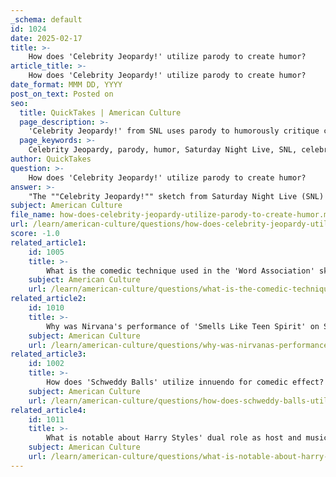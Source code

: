 ```yaml
---
_schema: default
id: 1024
date: 2025-02-17
title: >-
    How does 'Celebrity Jeopardy!' utilize parody to create humor?
article_title: >-
    How does 'Celebrity Jeopardy!' utilize parody to create humor?
date_format: MMM DD, YYYY
post_on_text: Posted on
seo:
  title: QuickTakes | American Culture
  page_description: >-
    'Celebrity Jeopardy!' from SNL uses parody to humorously critique celebrity culture through exaggerated characterizations, absurd scenarios, and satirical elements that reflect on the superficial nature of fame.
  page_keywords: >-
    Celebrity Jeopardy, parody, humor, Saturday Night Live, SNL, celebrity culture, Sean Connery, Turd Ferguson, Will Ferrell, Alex Trebek, satire, cultural references, game show, absurdism, sketch comedy
author: QuickTakes
question: >-
    How does 'Celebrity Jeopardy!' utilize parody to create humor?
answer: >-
    "The ""Celebrity Jeopardy!"" sketch from Saturday Night Live (SNL) effectively utilizes parody to create humor by lampooning both the game show ""Jeopardy!"" and the absurdity of celebrity culture. Here are several ways in which this sketch employs parody:\n1. **Characterization of Celebrities**: The sketch features exaggerated portrayals of various celebrities, often highlighting their lack of intelligence or awareness. For instance, characters like Sean Connery (played by Darrell Hammond) and Turd Ferguson (Will Ferrell as Burt Reynolds) are depicted with absurd quirks and humorous misunderstandings of the game, which satirizes the often superficial nature of celebrity personas.\n2. **Absurdity of Fame**: By placing these celebrities in a quiz show setting, the sketch critiques the notion of celebrity status. The contestants' ridiculous answers and antics serve to mock the idea that fame equates to intelligence or competence. This reflects a broader commentary on how society often elevates individuals based on their celebrity rather than their actual abilities or knowledge.\n3. **Host's Frustration**: Will Ferrell's portrayal of Alex Trebek showcases a host who struggles to maintain his composure amidst the chaos. His increasing frustration and attempts to steer the game back on track add to the humor, as it contrasts the serious tone typically associated with the actual ""Jeopardy!"" show. This juxtaposition highlights the absurdity of the situation and enhances the comedic effect.\n4. **Satirical Elements**: The sketch employs satire by using humor, irony, and exaggeration to critique societal norms surrounding fame and celebrity culture. It allows audiences to reflect on the ridiculousness of how celebrities are often treated and perceived, all while being entertained by the outlandish scenarios presented.\n5. **Cultural References**: The sketch is rich in cultural references, drawing on the audience's familiarity with both ""Jeopardy!"" and the celebrities being parodied. This connection enhances the humor, as viewers can appreciate the cleverness of the references and the absurdity of the situations.\nIn summary, ""Celebrity Jeopardy!"" utilizes parody to create humor by exaggerating celebrity characteristics, critiquing the absurdity of fame, showcasing the host's frustration, and incorporating satirical elements that resonate with audiences. This combination results in a memorable and entertaining sketch that reflects on real-world issues while providing comedic relief."
subject: American Culture
file_name: how-does-celebrity-jeopardy-utilize-parody-to-create-humor.md
url: /learn/american-culture/questions/how-does-celebrity-jeopardy-utilize-parody-to-create-humor
score: -1.0
related_article1:
    id: 1005
    title: >-
        What is the comedic technique used in the 'Word Association' sketch?
    subject: American Culture
    url: /learn/american-culture/questions/what-is-the-comedic-technique-used-in-the-word-association-sketch
related_article2:
    id: 1010
    title: >-
        Why was Nirvana's performance of 'Smells Like Teen Spirit' on SNL considered iconic?
    subject: American Culture
    url: /learn/american-culture/questions/why-was-nirvanas-performance-of-smells-like-teen-spirit-on-snl-considered-iconic
related_article3:
    id: 1002
    title: >-
        How does 'Schweddy Balls' utilize innuendo for comedic effect?
    subject: American Culture
    url: /learn/american-culture/questions/how-does-schweddy-balls-utilize-innuendo-for-comedic-effect
related_article4:
    id: 1011
    title: >-
        What is notable about Harry Styles' dual role as host and musical guest on SNL?
    subject: American Culture
    url: /learn/american-culture/questions/what-is-notable-about-harry-styles-dual-role-as-host-and-musical-guest-on-snl
---
```


&nbsp;